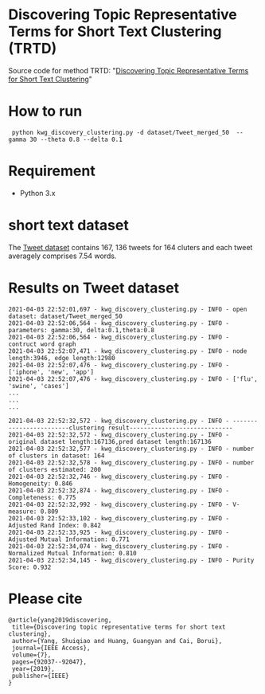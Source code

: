 # Discovering Topic Representative Terms for Short Text Clustering (TRTD)
Source code for method TRTD: "[Discovering Topic Representative Terms for Short Text Clustering](https://ieeexplore.ieee.org/stamp/stamp.jsp?arnumber=8756216)" 

# How to run
``` python kwg_discovery_clustering.py -d dataset/Tweet_merged_50  --gamma 30 --theta 0.8 --delta 0.1```

# Requirement
- Python 3.x

# short text dataset
The [Tweet dataset](https://github.com/goodman1204/TRTD/blob/main/dataset/Tweet_merged_50) contains 167, 136 tweets for 164 cluters and each tweet averagely comprises 7.54 words.

# Results on Tweet dataset

```
2021-04-03 22:52:01,697 - kwg_discovery_clustering.py - INFO - open dataset: dataset/Tweet_merged_50
2021-04-03 22:52:06,564 - kwg_discovery_clustering.py - INFO - parameters: gamma:30, delta:0.1,theta:0.8
2021-04-03 22:52:06,564 - kwg_discovery_clustering.py - INFO - contruct word graph
2021-04-03 22:52:07,471 - kwg_discovery_clustering.py - INFO - node length:3946, edge length:12980
2021-04-03 22:52:07,476 - kwg_discovery_clustering.py - INFO - ['iphone', 'new', 'app']
2021-04-03 22:52:07,476 - kwg_discovery_clustering.py - INFO - ['flu', 'swine', 'cases']
...
...
... 

2021-04-03 22:52:32,572 - kwg_discovery_clustering.py - INFO - ------------------------clustering result-----------------------------
2021-04-03 22:52:32,572 - kwg_discovery_clustering.py - INFO - original dataset length:167136,pred dataset length:167136
2021-04-03 22:52:32,577 - kwg_discovery_clustering.py - INFO - number of clusters in dataset: 164
2021-04-03 22:52:32,578 - kwg_discovery_clustering.py - INFO - number of clusters estimated: 200
2021-04-03 22:52:32,746 - kwg_discovery_clustering.py - INFO - Homogeneity: 0.846
2021-04-03 22:52:32,874 - kwg_discovery_clustering.py - INFO - Completeness: 0.775
2021-04-03 22:52:32,992 - kwg_discovery_clustering.py - INFO - V-measure: 0.809
2021-04-03 22:52:33,102 - kwg_discovery_clustering.py - INFO - Adjusted Rand Index: 0.842
2021-04-03 22:52:33,925 - kwg_discovery_clustering.py - INFO - Adjusted Mutual Information: 0.771
2021-04-03 22:52:34,074 - kwg_discovery_clustering.py - INFO - Normalized Mutual Information: 0.810
2021-04-03 22:52:34,145 - kwg_discovery_clustering.py - INFO - Purity Score: 0.932
```

# Please cite 

 ```
 @article{yang2019discovering,
  title={Discovering topic representative terms for short text clustering},
  author={Yang, Shuiqiao and Huang, Guangyan and Cai, Borui},
  journal={IEEE Access},
  volume={7},
  pages={92037--92047},
  year={2019},
  publisher={IEEE}
}
```

